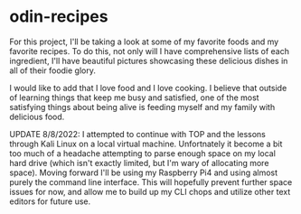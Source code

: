 # odin-recipes

For this project, I'll be taking a look at some of my favorite foods and my favorite recipes. To do this, not only will I have comprehensive lists of each ingredient, I'll have beautiful pictures showcasing these delicious dishes in all of their foodie glory.

I would like to add that I love food and I love cooking. I believe that outside of learning things that keep me busy and satisfied, one of the most satisfying things about being alive is feeding myself and my family with delicious food.

UPDATE 8/8/2022:
I attempted to continue with TOP and the lessons through Kali Linux on a local virtual machine. Unfortnately it become a bit too much of a headache attempting to parse enough space on my local hard drive (which isn't exactly limited, but I'm wary of allocating more space).
Moving forward I'll be using my Raspberry Pi4 and using almost purely the command line interface. This will hopefully prevent further space issues for now, and allow me to build up my CLI chops and utilize other text editors for future use.
